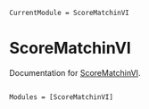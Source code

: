 ```@meta
CurrentModule = ScoreMatchinVI
```

# ScoreMatchinVI

Documentation for [ScoreMatchinVI](https://github.com/ptiede/ScoreMatchinVI.jl).

```@index
```

```@autodocs
Modules = [ScoreMatchinVI]
```
